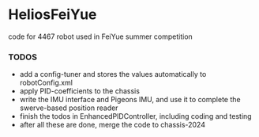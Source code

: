 # HeliosFeiYue
code for 4467 robot used in FeiYue summer competition

### TODOS
- add a config-tuner and stores the values automatically to robotConfig.xml
- apply PID-coefficients to the chassis
- write the IMU interface and Pigeons IMU, and use it to complete the swerve-based position reader
- finish the todos in EnhancedPIDController, including coding and testing
- after all these are done, merge the code to chassis-2024